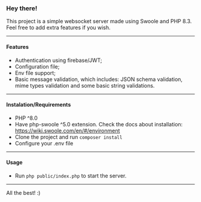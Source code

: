 ### Hey there!

This project is a simple websocket server made using Swoole and PHP 8.3.
Feel free to add extra features if you wish.

------------


#### Features
- Authentication using firebase/JWT;
- Configuration file;
- Env file support;
- Basic message validation, which includes: JSON schema validation, mime types validation and some basic string validations.

------------


#### Instalation/Requirements
- PHP ^8.0
- Have php-swoole ^5.0 extension. Check the docs about installation: https://wiki.swoole.com/en/#/environment
- Clone the project and run `composer install`
- Configure your .env file

------------


#### Usage
- Run `php public/index.php` to start the server.

------------


All the best! :)
